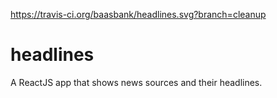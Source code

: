 https://travis-ci.org/baasbank/headlines.svg?branch=cleanup
# headlines
A ReactJS app that shows news sources and their headlines.

